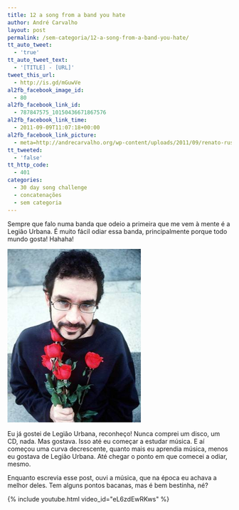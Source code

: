 ```yaml
---
title: 12 a song from a band you hate
author: André Carvalho
layout: post
permalink: /sem-categoria/12-a-song-from-a-band-you-hate/
tt_auto_tweet:
  - 'true'
tt_auto_tweet_text:
  - '[TITLE] - [URL]'
tweet_this_url:
  - http://is.gd/mGuwVe
al2fb_facebook_image_id:
  - 80
al2fb_facebook_link_id:
  - 787847575_10150436671867576
al2fb_facebook_link_time:
  - 2011-09-09T11:07:18+00:00
al2fb_facebook_link_picture:
  - meta=http://andrecarvalho.org/wp-content/uploads/2011/09/renato-russo-150x150.jpg
tt_tweeted:
  - 'false'
tt_http_code:
  - 401
categories:
  - 30 day song challenge
  - concatenações
  - sem categoria
---
```


Sempre que falo numa banda que odeio a primeira que me vem à mente é a Legião Urbana. É muito fácil odiar essa banda, principalmente porque todo mundo gosta! Hahaha!

![Renato Russo](/wp-content/uploads/2011/09/renato-russo.jpg)

Eu já gostei de Legião Urbana, reconheço! Nunca comprei um disco, um CD, nada. Mas gostava. Isso até eu começar a estudar música. E aí começou uma curva decrescente, quanto mais eu aprendia música, menos eu gostava de Legião Urbana. Até chegar o ponto em que comecei a odiar, mesmo.

Enquanto escrevia esse post, ouvi a música, que na época eu achava a melhor deles. Tem alguns pontos bacanas, mas é bem bestinha, né?

{% include youtube.html video_id="eL6zdEwRKws" %}
